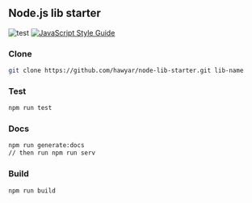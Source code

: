 ## Node.js lib starter

![test](https://github.com/hawyar/node-lib-starter/actions/workflows/test.yml/badge.svg)
[![JavaScript Style Guide](https://img.shields.io/badge/code_style-standard-brightgreen.svg)](https://standardjs.com)

### Clone

```bash
git clone https://github.com/hawyar/node-lib-starter.git lib-name
```

### Test

```bash
npm run test
```

### Docs

```bash
npm run generate:docs
// then run npm run serv
```

### Build

```bash
npm run build
```
